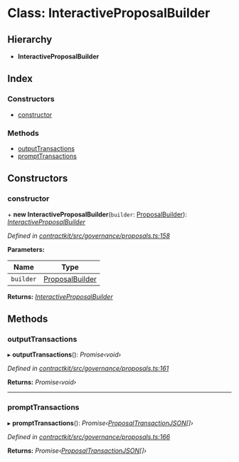 # Class: InteractiveProposalBuilder

## Hierarchy

* **InteractiveProposalBuilder**

## Index

### Constructors

* [constructor](_contractkit_src_governance_proposals_.interactiveproposalbuilder.md#constructor)

### Methods

* [outputTransactions](_contractkit_src_governance_proposals_.interactiveproposalbuilder.md#outputtransactions)
* [promptTransactions](_contractkit_src_governance_proposals_.interactiveproposalbuilder.md#prompttransactions)

## Constructors

###  constructor

\+ **new InteractiveProposalBuilder**(`builder`: [ProposalBuilder](_contractkit_src_governance_proposals_.proposalbuilder.md)): *[InteractiveProposalBuilder](_contractkit_src_governance_proposals_.interactiveproposalbuilder.md)*

*Defined in [contractkit/src/governance/proposals.ts:158](https://github.com/celo-org/celo-monorepo/blob/master/packages/contractkit/src/governance/proposals.ts#L158)*

**Parameters:**

Name | Type |
------ | ------ |
`builder` | [ProposalBuilder](_contractkit_src_governance_proposals_.proposalbuilder.md) |

**Returns:** *[InteractiveProposalBuilder](_contractkit_src_governance_proposals_.interactiveproposalbuilder.md)*

## Methods

###  outputTransactions

▸ **outputTransactions**(): *Promise‹void›*

*Defined in [contractkit/src/governance/proposals.ts:161](https://github.com/celo-org/celo-monorepo/blob/master/packages/contractkit/src/governance/proposals.ts#L161)*

**Returns:** *Promise‹void›*

___

###  promptTransactions

▸ **promptTransactions**(): *Promise‹[ProposalTransactionJSON](../interfaces/_contractkit_src_governance_proposals_.proposaltransactionjson.md)[]›*

*Defined in [contractkit/src/governance/proposals.ts:166](https://github.com/celo-org/celo-monorepo/blob/master/packages/contractkit/src/governance/proposals.ts#L166)*

**Returns:** *Promise‹[ProposalTransactionJSON](../interfaces/_contractkit_src_governance_proposals_.proposaltransactionjson.md)[]›*
